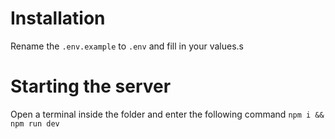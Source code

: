# Installation
Rename the `.env.example` to `.env` and fill in your values.s

# Starting the server
Open a terminal inside the folder and enter the following command
`npm i && npm run dev`